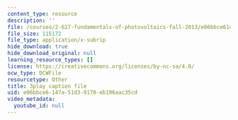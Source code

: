 ```yaml
---
content_type: resource
description: ''
file: /courses/2-627-fundamentals-of-photovoltaics-fall-2013/e06bbce6147a51d39170eb196aac35cd_LOVZE9WalRE.vtt
file_size: 115172
file_type: application/x-subrip
hide_download: true
hide_download_original: null
learning_resource_types: []
license: https://creativecommons.org/licenses/by-nc-sa/4.0/
ocw_type: OCWFile
resourcetype: Other
title: 3play caption file
uid: e06bbce6-147a-51d3-9170-eb196aac35cd
video_metadata:
  youtube_id: null
---
```

